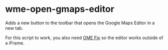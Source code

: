 # wme-open-gmaps-editor

Adds a new button to the toolbar that opens the Google Maps Editor in a new tab.

For this script to work, you also need [GME Fix](https://greasyfork.org/en/scripts/541676-gme-fix) so the editor works outside of a iFrame.
